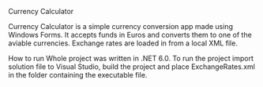 Currency Calculator

Currency Calculator is a simple currency conversion app made using Windows Forms. It accepts funds in Euros and converts them to one of the aviable currencies. Exchange rates are loaded in from a local XML file. 

How to run
Whole project was written in .NET 6.0. To run the project import solution file to Visual Studio, build the project and place ExchangeRates.xml in the folder containing the executable file.
